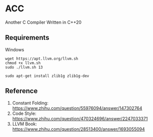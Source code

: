 # ACC

Another C Compiler Written in C++20

## Requirements

Windows

```shell
wget https://apt.llvm.org/llvm.sh
chmod +x llvm.sh
sudo ./llvm.sh 13

sudo apt-get install zlib1g zlib1g-dev
```

## Reference

1. Constant Folding: https://www.zhihu.com/question/55976094/answer/147302764
2. Code Style: https://www.zhihu.com/question/470324696/answer/2247033371
3. LLVM Book: https://www.zhihu.com/question/28513400/answer/1693055094